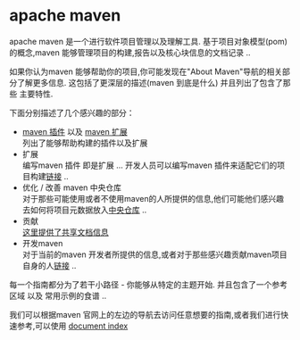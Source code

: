 # apache maven
apache maven 是一个进行软件项目管理以及理解工具. 基于项目对象模型(pom)的概念,maven 能够管理项目的构建,报告以及核心块信息的文档记录 ..

如果你认为maven 能够帮助你的项目,你可能发现在"About Maven"导航的相关部分了解更多信息. 这包括了更深层的描述(maven 到底是什么) 并且列出了包含了那些
主要特性.

下面分别描述了几个感兴趣的部分：
- [maven 插件](https://maven.apache.org/plugins/index.html) 以及 [maven 扩展](https://maven.apache.org/extensions/index.html) \
列出了能够帮助构建的插件以及扩展
- 扩展 \
编写maven 插件 即是扩展 ... 开发人员可以编写maven 插件来适配它们的项目构建[链接](https://maven.apache.org/plugin-developers/index.html) ..
- 优化 / 改善 maven 中央仓库 \
 对于那些可能使用或者不使用maven的人所提供的信息,他们可能他们感兴趣去如何将项目元数据放入[中央仓库](https://maven.apache.org/repository/index.html) ..
- 贡献 \
 [这里提供了共享文档信息](https://maven.apache.org/guides/development/guide-helping.html) 
- 开发maven \
对于当前的maven 开发者所提供的信息,或者对于那些感兴趣贡献maven项目自身的人[链接](https://maven.apache.org/developers/index.html) ..

每一个指南都分为了若干小路径 - 你能够从特定的主题开始. 并且包含了一个参考区域 以及 常用示例的食谱 ..

我们可以根据maven 官网上的左边的导航去访问任意想要的指南,或者我们进行快速参考,可以使用 [document index](https://maven.apache.org/guides/index.html)
